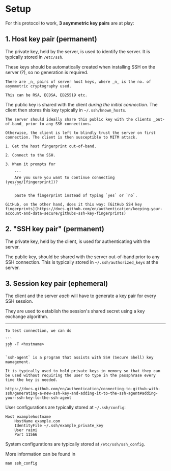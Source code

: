 # Setup

For this protocol to work, **3 asymmetric key pairs** are at play:

## 1. Host key pair (permanent)

The private key, held by the server, is used to identify the server. It is typically stored in `/etc/ssh`.

These keys should be automatically created when installing SSH on the server (?), so no generation is required.

~~~admonish note title="_n_ pairs of server host keys"
There are _n_ pairs of server host keys, where _n_ is the no. of asymmetric cryptography used.

This can be RSA, ECDSA, ED25519 etc.
~~~

The public key is shared with the client _during the initial connection_. The client then stores this key typically in `~/.ssh/known_hosts`.

~~~admonish warning title="Trust On First Use"
The server should ideally share this public key with the clients _out-of-band_ prior to any SSH connections.

Otherwise, the client is left to blindly trust the server on first connection. The client is then susceptible to MITM attack.
~~~

~~~admonish question title="What's a good practice then?"
1. Get the host fingerprint out-of-band.

2. Connect to the SSH.

3. When it prompts for

    ```
    Are you sure you want to continue connecting (yes/no/[fingerprint])?
    ```

    paste the fingerprint instead of typing `yes` or `no`.

GitHub, on the other hand, does it this way: [GitHub SSH key fingerprints](https://docs.github.com/en/authentication/keeping-your-account-and-data-secure/githubs-ssh-key-fingerprints)
~~~

## 2. "SSH key pair" (permanent)

The private key, held by the client, is used for authenticating with the server.

The public key, should be shared with the server out-of-band prior to any SSH connection. This is typically stored in `~/.ssh/authorized_keys` at the server.

## 3. Session key pair (ephemeral)

The client and the server _each_ will have to generate a key pair for every SSH session.

They are used to establish the session's shared secret using a key exchange algorithm.

---

~~~admonish example title="Test connection"
To test connection, we can do

```
ssh -T <hostname>
```
~~~

~~~admonish info title="SSH agent"
`ssh-agent` is a program that assists with SSH (Secure Shell) key management.

It is typically used to hold private keys in memory so that they can be used without requiring the user to type in the passphrase every time the key is needed.

https://docs.github.com/en/authentication/connecting-to-github-with-ssh/generating-a-new-ssh-key-and-adding-it-to-the-ssh-agent#adding-your-ssh-key-to-the-ssh-agent
~~~

User configurations are typically stored at `~/.ssh/config`:

```config
Host examplehostname
    HostName example.com
    IdentityFile ~/.ssh/example_private_key
    User raimi
    Port 11566
```

System configurations are typically stored at `/etc/ssh/ssh_config`.

More information can be found in

```
man ssh_config
```
